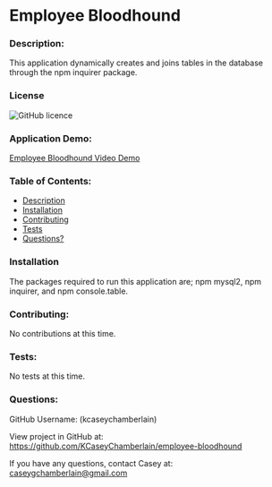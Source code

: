 # Employee Bloodhound

### Description:
This application dynamically creates and joins tables in the database through the npm inquirer package.

### License
![GitHub licence](https://img.shields.io/badge/license-MIT-blue.svg)

### Application Demo:
[Employee Bloodhound Video Demo](https://drive.google.com/file/d/1wjg3ph3rSQ9hKf1PmQRmEhNRWC9e063o/view?usp=sharing)

### Table of Contents:
- [Description](#description)
- [Installation](#installation)
- [Contributing](#contributing)
- [Tests](#tests)
- [Questions?](#questions)

### Installation
The packages required to run this application are; npm mysql2, npm inquirer, and npm console.table.

### Contributing:
No contributions at this time.

### Tests:
No tests at this time.

### Questions:
GitHub Username: (kcaseychamberlain) 
    
View project in GitHub at: https://github.com/KCaseyChamberlain/employee-bloodhound
    
If you have any questions, contact Casey at: caseygchamberlain@gmail.com
